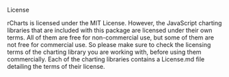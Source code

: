 License

rCharts is licensed under the MIT License. However, the JavaScript charting libraries that are included with this package are licensed under their own terms. All of them are free for non-commercial use, but some of them are not free for commercial use. So please make sure to check the licensing terms of the charting library you are working with, before using them commercially. Each of the charting libraries contains a License.md file detailing the terms of their license.
